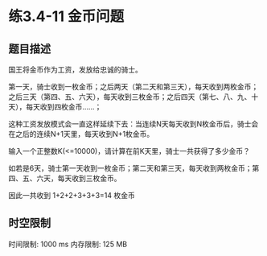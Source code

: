 # 练3.4-11 金币问题

## 题目描述

国王将金币作为工资，发放给忠诚的骑士。

第一天，骑士收到一枚金币；之后两天（第二天和第三天），每天收到两枚金币；之后三天（第四、五、六天），每天收到三枚金币；之后四天（第七、八、九、十天），每天收到四枚金币……；

这种工资发放模式会一直这样延续下去：当连续N天每天收到N枚金币后，骑士会在之后的连续N+1天里，每天收到N+1枚金币。

输入一个正整数K(<=10000)，请计算在前K天里，骑士一共获得了多少金币？

如若是6天，骑士第一天收到一枚金币；第二天和第三天，每天收到两枚金币；第四、五、六天，每天收到三枚金币。

因此一共收到 1+2+2+3+3+3=14 枚金币

## 时空限制

时间限制: 1000 ms
内存限制: 125 MB
